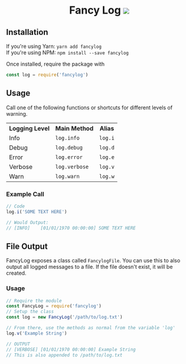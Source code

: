 <h1 align='center'>Fancy Log <a href='https://www.npmjs.com/package/fancylog'><img src='https://img.shields.io/travis/lolPants/fancylog.svg?maxAge=2592000?style=flat-square'/></a></h1>

## Installation
If you're using Yarn: `yarn add fancylog`  
If you're using NPM: `npm install --save fancylog`

Once installed, require the package with

```js
const log = require('fancylog')
```

## Usage
Call one of the following functions or shortcuts for different levels of warning.

<table>
  <tr>
    <th>Logging Level</th>
    <th>Main Method</th>
    <th>Alias</th>
  </tr>
  <tr>
    <td>Info</td>
    <td><code>log.info</code></td>
    <td><code>log.i</code></td>
  </tr>
  <tr>
    <td>Debug</td>
    <td><code>log.debug</code></td>
    <td><code>log.d</code></td>
  </tr>
  <tr>
    <td>Error</td>
    <td><code>log.error</code></td>
    <td><code>log.e</code></td>
  </tr>
  <tr>
    <td>Verbose</td>
    <td><code>log.verbose</code></td>
    <td><code>log.v</code></td>
  </tr>
  <tr>
    <td>Warn</td>
    <td><code>log.warn</code></td>
    <td><code>log.w</code></td>
  </tr>
</table>

### Example Call
```js
// Code
log.i('SOME TEXT HERE')

// Would Output:
// [INFO]    [01/01/1970 00:00:00] SOME TEXT HERE
```

## File Output
FancyLog exposes a class called `FancylogFile`. You can use this to also output all logged messages to a file. If the file doesn't exist, it will be created.

### Usage
```js
// Require the module
const FancyLog = require('fancylog')
// Setup the class
const log = new FancyLog('/path/to/log.txt')

// From there, use the methods as normal from the variable 'log'
log.v('Example String')

// OUTPUT
// [VERBOSE] [01/01/1970 00:00:00] Example String
// This is also appended to /path/to/log.txt
```
